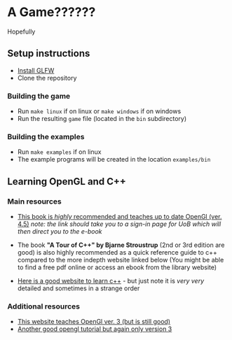 # A Game??????

Hopefully

## Setup instructions

- [Install GLFW](https://www.glfw.org/download.html)
- Clone the repository

### Building the game

- Run `make linux` if on linux or `make windows` if on windows
- Run the resulting `game` file (located in the `bin` subdirectory)

### Building the examples

- Run `make examples` if on linux
- The example programs will be created in the location `examples/bin`

## Learning OpenGL and C++

### Main resources

- [This book is _highly_ recommended and teaches up to date OpenGl (ver. 4.5)](https://learning-oreilly-com.bris.idm.oclc.org/library/view/opengl-superbible-comprehensive/9780134193120/)
_note: the link should take you to a sign-in page for UoB which will then direct
you to the e-book_

- The book **"A Tour of C++" by Bjarne Stroustrup** (2nd or 3rd edition are good)
is also highly recommended as a quick reference guide to c++ compared
to the more indepth website linked below (You might be able to find a free pdf
online or access an ebook from the library website)

- [Here is a good website to learn c++](https://www.learncpp.com/) - but just
note it is _very very_ detailed and sometimes in a strange order

### Additional resources

- [This website teaches OpenGl ver. 3 (but is still good)](https://www.learnopengl.com/)
- [Another good opengl tutorial but again only version 3](https://www.open.gl)
